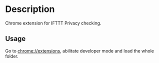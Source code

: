 # Description

Chrome extension for IFTTT Privacy checking.

## Usage

Go to [chrome://extensions](chrome://extensions/), abilitate developer mode and load the whole folder.
